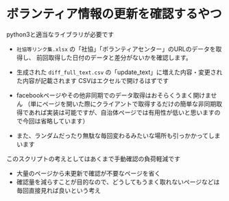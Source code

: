 
# ボランティア情報の更新を確認するやつ

python3と適当なライブラリが必要です

- `社協等リンク集.xlsx` の「社協」「ボランティアセンター」のURLのデータを取得し、 前回取得した日付のデータと差分がないかを確認します。
- 生成された `diff_full_text.csv` の「update_text」に増えた内容・変更された内容が記載されます
CSVはエクセルで開けるはずです

- facebookページやその他非同期でのデータ取得はおそらくうまく開けません （単にページを開いた際にクライアントで取得するだけの簡単な非同期取得であれば実装は可能ですが、自治体ページでは有用性が低いと思いますので今回は省略しています）
- また、ランダムだったり無駄な毎回変わるみたいな場所も引っかかってしまいます

このスクリプトの考えとしてはあくまで手動確認の負荷軽減です

- 大量のページから未更新で確認が不要なページを省く
- 確認量を減らすことが目的なので、どうしてもうまく取れないページなどは毎回直接見れば良いという考え
